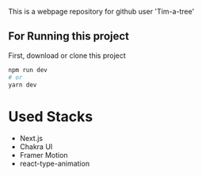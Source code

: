 This is a webpage repository for github user 'Tim-a-tree'
## For Running this project

First, download or clone this project
```bash
npm run dev
# or
yarn dev
```

# Used Stacks
- Next.js
- Chakra UI
- Framer Motion
- react-type-animation